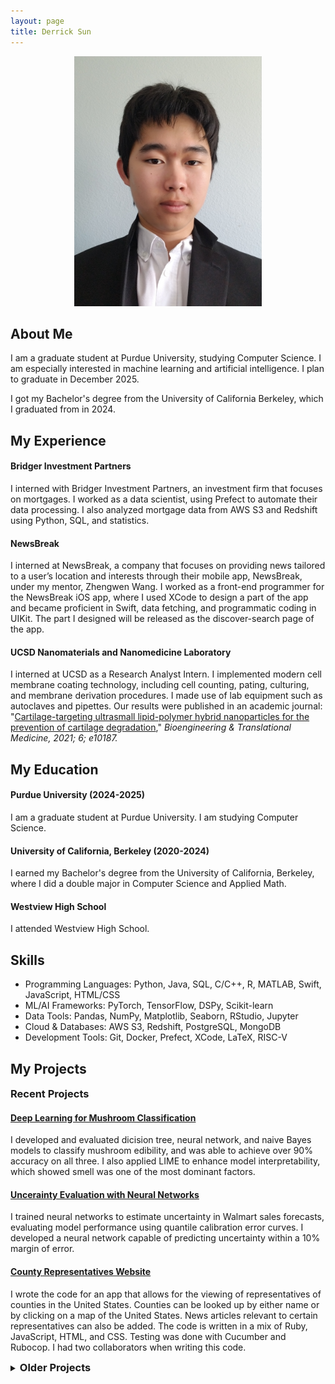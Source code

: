 ```yaml
---
layout: page
title: Derrick Sun
---
```



<p align="center">
<img src="./images/selfInSuit.jpg" alt="image of me" style="width:300px;"/>
</p>

## About Me

I am a graduate student at Purdue University, studying Computer Science. I am especially interested in machine learning and artificial intelligence. I plan to graduate in December 2025.

I got my Bachelor's degree from the University of California Berkeley, which I graduated from in 2024.

<section class="experience">
<h2> My Experience </h2>
</section>

#### Bridger Investment Partners

I interned with Bridger Investment Partners, an investment firm that focuses on mortgages. I worked as a data scientist, using Prefect to automate their data processing. I also analyzed mortgage data from AWS S3 and Redshift using Python, SQL, and statistics.

#### NewsBreak

I interned at NewsBreak, a company that focuses on providing news tailored to a user’s 
location and interests through their mobile app, NewsBreak, under my mentor, Zhengwen Wang. I worked as a front-end programmer for the NewsBreak iOS app, where I used XCode to design a part of the app and became proficient in Swift, data fetching, and programmatic coding in UIKit. The part I designed will be released as the discover-search page of the app.


#### UCSD Nanomaterials and Nanomedicine Laboratory

I interned at UCSD as a Research Analyst Intern. I implemented modern cell membrane coating technology, including cell counting, pating, culturing, and membrane derivation procedures. I made use of lab equipment such as autoclaves and pipettes. Our results were published in an academic journal: "<a href="https://doi.org/10.1002/btm2.10187">Cartilage-targeting ultrasmall lipid-polymer hybrid nanoparticles for the prevention of cartilage degradation</a>," <i>Bioengineering & Translational Medicine, 2021; 6; e10187.</i>

## My Education

#### Purdue University (2024-2025)

I am a graduate student at Purdue University. I am studying Computer Science.

#### University of California, Berkeley (2020-2024)

I earned my Bachelor's degree from the University of California, Berkeley, where I did a double major in Computer Science and Applied Math.

#### Westview High School

I attended Westview High School.

## Skills

<ul class=skilllist>
      <li>Programming Languages: Python, Java, SQL, C/C++, R, MATLAB, Swift, JavaScript, HTML/CSS</li>
      <li>ML/AI Frameworks: PyTorch, TensorFlow, DSPy, Scikit-learn</li>
      <li>Data Tools: Pandas, NumPy, Matplotlib, Seaborn, RStudio, Jupyter</li>
      <li>Cloud & Databases: AWS S3, Redshift, PostgreSQL, MongoDB</li>
      <li>Development Tools: Git, Docker, Prefect, XCode, LaTeX, RISC-V</li>
    </ul>

## My Projects

### Recent Projects

#### [Deep Learning for Mushroom Classification](https://github.com/DerrickhSun/CS573MushroomProject)

I developed and evaluated dicision tree, neural network, and naive Bayes models to classify mushroom edibility, and was able to achieve over 90% accuracy on all three. I also applied LIME to enhance model interpretability, which showed smell was one of the most dominant factors.

#### [Uncerainty Evaluation with Neural Networks](https://github.com/DerrickhSun/CS578-Uncertainty-Project)

I trained neural networks to estimate uncertainty in Walmart sales forecasts, evaluating model performance using quantile calibration error curves. I developed a neural network capable of predicting uncertainty within a 10% margin of error.

#### [County Representatives Website](https://su23-11-57a34b75dce1.herokuapp.com/)

I wrote the code for an app that allows for the viewing of representatives of counties in the United States. Counties can be looked up by either name or by clicking on a map of the United States. News articles relevant to certain representatives can also be added. The code is written in a mix of Ruby, JavaScript, HTML, and CSS. Testing was done with Cucumber and Rubocop. I had two collaborators when writing this code.

<details>
<style>
  h3 {
    display: inline; /* Or display: inline-block; */
  }
</style>
<summary><h3>Older Projects</h3>
</summary>

<h4><a href=“https://github.com/cs186-student/sp23-proj5-leslie33kim/commits/main”>ARIES Recovery System</a></h1>

I implemented a recovery system, including savepoints, rollbacks, and ACID compliant restart recovery. The system makes use of a dirty page dable and transaction table to track database accesses and recovery in the event of failure. I worked with another person when working on this project.

#### [Pintos Filesys Operating System](https://github.com/DerrickhSun/CS162OSFilesys)
      
I wrote an operating system in Pintos using C. The system has the basics, such as process execuation, syscalls, and floating point operations. It also has a working filesystem, including a buffer cache, extensible files, subdirectories and file locking. However, it only has basic multithreading, and is lacking many features such as an internal clock and priority lending. I had three collaborators when working on this project.

#### [Pintos Multithreaded Operating System](https://github.com/DerrickhSun/CS162OSMultithreading)

I wrote an operating system in Pintos using C. The system has the basics, such as process execuation, syscalls, and floating point operations. It is multithreaded, implementing locks, thread priorities, priority lending, and an internal clock. However, it is lacking many filesystem features such as subdirectories and a buffer cache. I had three collaborators when working on this project.

#### [Matrix Multiplication](https://github.com/61c-student/sp21-proj4-DerrickhSun)

I implemented matrix multiplication in a mix of C and Python, then optimized it with unrolling, cache blocking, parallelizing, call reducing, and other optimizations. The finished result created matrix objects from certain input and performed matrix multiplication on the matrices.

#### [Project Ark](https://github.com/DerrickhSun/ProjectArk)

A video game made using characters from the game "Arknights" and gameplay inspired by "Smash Bros." I started this game as a tool to practice my Java skills.

The game has three useable characters and is best played with two players. It is admittedly not user-friendly, as it was only intended as a for-fun project and I frequently have to stop part way through updates due to school. The game is run from the driver file in src.
</details>